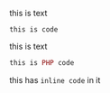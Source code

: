 this is text

    this is code

this is text

```php
this is PHP code
```

this has `inline code` in it
